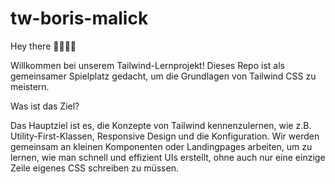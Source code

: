 # tw-boris-malick
Hey there 👋🏽✌🏽

Willkommen bei unserem Tailwind-Lernprojekt! Dieses Repo ist als gemeinsamer Spielplatz gedacht, um die Grundlagen von Tailwind CSS zu meistern.

Was ist das Ziel?

Das Hauptziel ist es, die Konzepte von Tailwind kennenzulernen, wie z.B. Utility-First-Klassen, Responsive Design und die Konfiguration. Wir werden gemeinsam an kleinen Komponenten oder Landingpages arbeiten, um zu lernen, wie man schnell und effizient UIs erstellt, ohne auch nur eine einzige Zeile eigenes CSS schreiben zu müssen.
